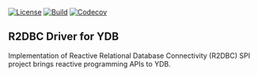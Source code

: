 [![License](https://img.shields.io/badge/License-Apache%202.0-blue.svg)](https://github.com/ydb-platform/ydb-r2dbc-driver/blob/master/LICENSE)
[![Build](https://img.shields.io/github/actions/workflow/status/ydb-platform/ydb-jdbc-driver/build.yaml?branch=develop)](https://github.com/ydb-platform/ydb-r2dbc-driver/actions/workflows/build.yaml)
[![Codecov](https://img.shields.io/codecov/c/github/ydb-platform/ydb-jdbc-driver)](https://app.codecov.io/gh/ydb-platform/ydb-r2dbc-driver)

## R2DBC Driver for YDB

Implementation of Reactive Relational Database Connectivity (R2DBC) SPI project brings reactive programming APIs to YDB. 